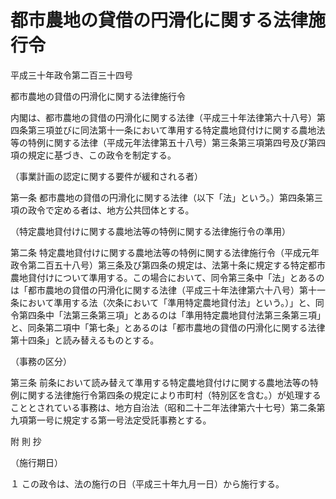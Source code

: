 # 都市農地の貸借の円滑化に関する法律施行令

平成三十年政令第二百三十四号

都市農地の貸借の円滑化に関する法律施行令

内閣は、都市農地の貸借の円滑化に関する法律（平成三十年法律第六十八号）第四条第三項並びに同法第十一条において準用する特定農地貸付けに関する農地法等の特例に関する法律（平成元年法律第五十八号）第三条第三項第四号及び第四項の規定に基づき、この政令を制定する。

（事業計画の認定に関する要件が緩和される者）

第一条 都市農地の貸借の円滑化に関する法律（以下「法」という。）第四条第三項の政令で定める者は、地方公共団体とする。

（特定農地貸付けに関する農地法等の特例に関する法律施行令の準用）

第二条 特定農地貸付けに関する農地法等の特例に関する法律施行令（平成元年政令第二百五十八号）第三条及び第四条の規定は、法第十条に規定する特定都市農地貸付けについて準用する。この場合において、同令第三条中「法」とあるのは「都市農地の貸借の円滑化に関する法律（平成三十年法律第六十八号）第十一条において準用する法（次条において「準用特定農地貸付法」という。）」と、同令第四条中「法第三条第三項」とあるのは「準用特定農地貸付法第三条第三項」と、同条第二項中「第七条」とあるのは「都市農地の貸借の円滑化に関する法律第十四条」と読み替えるものとする。

（事務の区分）

第三条 前条において読み替えて準用する特定農地貸付けに関する農地法等の特例に関する法律施行令第四条の規定により市町村（特別区を含む。）が処理することとされている事務は、地方自治法（昭和二十二年法律第六十七号）第二条第九項第一号に規定する第一号法定受託事務とする。

附 則 抄

（施行期日）

１ この政令は、法の施行の日（平成三十年九月一日）から施行する。
